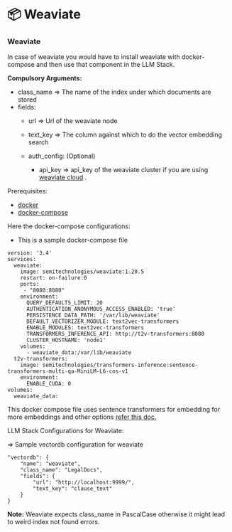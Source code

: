 # 📦 Weaviate

### Weaviate

In case of weaviate you would have to install weaviate with docker-compose and then use that component in the LLM Stack.

**Compulsory Arguments:**

* class\_name => The name of the index under which documents are stored
* fields:&#x20;
  * url => Url of the weaviate node
  * text\_key => The column against which to do the vector embedding search&#x20;
  *   auth\_config: (Optional)

      * api\_key => api\_key of the weaviate cluster if you are using [weaviate cloud](https://console.weaviate.cloud) .



Prerequisites:

* [docker](https://www.docker.com/)
* [docker-compose](https://docs.docker.com/compose/install/)

Here the docker-compose configurations:&#x20;

* This is a sample docker-compose file&#x20;

```
version: '3.4'
services:
  weaviate:
    image: semitechnologies/weaviate:1.20.5
    restart: on-failure:0
    ports:
     - "8080:8080"
    environment:
      QUERY_DEFAULTS_LIMIT: 20
      AUTHENTICATION_ANONYMOUS_ACCESS_ENABLED: 'true'
      PERSISTENCE_DATA_PATH: '/var/lib/weaviate'
      DEFAULT_VECTORIZER_MODULE: text2vec-transformers
      ENABLE_MODULES: text2vec-transformers
      TRANSFORMERS_INFERENCE_API: http://t2v-transformers:8080
      CLUSTER_HOSTNAME: 'node1'
    volumes:
      - weaviate_data:/var/lib/weaviate
  t2v-transformers:
    image: semitechnologies/transformers-inference:sentence-transformers-multi-qa-MiniLM-L6-cos-v1
    environment:
      ENABLE_CUDA: 0
volumes:
  weaviate_data:
```

This docker compose file uses sentence transformers for embedding for more embeddings and other options [refer this doc.](https://weaviate.io/developers/weaviate/modules/retriever-vectorizer-modules)&#x20;

LLM Stack Configurations for Weaviate:

\=> Sample vectordb configuration for weaviate

```
"vectordb": {
    "name": "weaviate",
    "class_name": "LegalDocs",
    "fields": {
        "url": "http://localhost:9999/",
        "text_key": "clause_text"
    }
}
```

**Note:**  Weaviate expects class\_name in PascalCase otherwise it might lead to weird index not found errors.&#x20;

